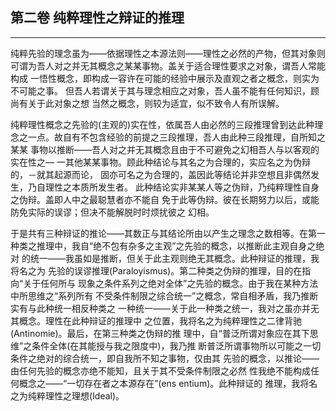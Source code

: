## 第二卷 纯粹理性之辩证的推理

--------------------------------------------------------------------------------



   纯粹先验的理念虽为——依据理性之本源法则——理性之必然的产物，但其对象则
可谓为吾人对之并无其概念之某某事物。盖关于适合理性要求之对象，谓吾人常能构成
一悟性概念，即构成一容许在可能的经验中展示及直观之者之概念，则实为不可能之事。
但吾人若谓关于其与理念相应之对象，吾人虽不能有任何知识，顾尚有关于此对象之想
当然之概念，则较为适宜，似不致令人有所误解。

   纯粹理性概念之先验的(主观的)实在性，依属吾人由必然的三段推理曾到达此种理
念之一点。故自有不包含经验的前提之三段推理，吾人由此种三段推理，自所知之某某
事物以推断——吾人对之并无其概念且由于不可避免之幻相吾人与以客观的实在性之—
一其他某某事物。顾此种结论与其名之为合理的，实应名之为伪辩的，－就其起源而论，
固亦可名之为合理的，盖因此等结论并非空想且非偶然发生，乃自理性之本质所发生者。
此种结论实非某某人等之伪辩，乃纯粹理性自身之伪辩。盖即人中之最聪慧者亦不能自
免于此等伪辩。彼在长期努力以后，或能防免实际的误谬；但决不能解脱时时烦扰彼之
幻相。

   于是共有三种辩证的推论——其数正与其结论所由以产生之理念之数相等。在第一
种类之推理中，我自“绝不包有杂多之主观”之先验的概念，以推断此主观自身之绝对
的统一——我虽如是推断，但关于此主观则绝无其概念。此种辩证的推理，我将名之为
先验的误谬推理(Paraloyismus)。第二种类之伪辩的推理，目的在指向“关于任何所与
现象之条件系列之绝对全体”之先验的概念。由于我在某种方法中所思维之“系列所有
不受条件制限之综合统一”之概念，常自相矛盾，我乃推断实有与此种统一相反种类之
一种统一——关于此一种类之统一，我对之虽亦并无其概念。理性在此种辩证的推理中
之位置，我将名之为纯粹理性之二律背驰(Antinomie)。最后，在第三种类之伪辩的推
理中，自“普泛所谓对象应在其下思维”之条件全体(在其能授与我之限度中)，我乃推
断普泛所谓事物所以可能之一切条件之绝对的综合统一，即自我所不知之事物，仅由其
先验的概念，以推论——由任何先验的概念亦绝不能知，且关于其不受条件制限之必然
性我绝不能构成任何概念之——“一切存在者之本源存在”(ens entium)。此种辩证的
推理，我将名之为纯粹理性之理想(Ideal)。

 
